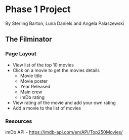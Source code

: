 # Phase 1 Project

By Sterling Barton, Luna Daniels and Angela Palaszewski

## The Filminator

### Page Layout
- View list of the top 10 movies
- Click on a movie to get the movies details
  - Movie title
  - Movie poster
  - Year Released
  - Main crew
  - imDb rating
- View rating of the movie and add your own rating
- Add a movie to the list of movies

### Resources
imDb API - https://imdb-api.com/en/API/Top250Movies/